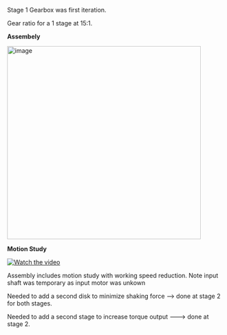 Stage 1 Gearbox was first iteration.

Gear ratio for a 1 stage at 15:1.

**Assembely**

<img width="450" alt="image" src="https://github.com/user-attachments/assets/77cc066d-f979-4ece-90e6-ffee889bd460" />

**Motion Study**

[![Watch the video](https://img.youtube.com/vi/p2H8cW7Wuto/0.jpg)](https://youtu.be/p2H8cW7Wuto)

Assembly includes motion study with working speed reduction. Note input shaft was temporary as input motor was unkown

Needed to add a second disk to minimize shaking force --> done at stage 2 for both stages. 

Needed to add a second stage to increase torque output ---> done at stage 2.
